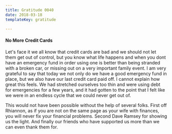 ```yaml
---
title: Gratitude 0040
date: 2018-03-18
templateKey: gratitude

---
```


#### No More Credit Cards

Let's face it we all know that credit cards are bad and we should not let them get out of control, but you know what life happens and when you dont have an emergency fund in order using one is better than being stranded with a broken car, or missing out on a very important family event.  I am very grateful to say that today we not only do we have a good emergency fund in place, but we also have our last credit card paid off.  I cannot explain how great this feels.   We had stretched ourselves too thin and were using debt for emergencies for a few years, and it had gotten to the point that I felt like we were in an endless cycle that we could never get out of.


This would not have been possible without the help of several folks.  First off Rhiannon, as if you are not on the same page as your wife with finances, you will never fix your financial problems.  Second Dave Ramsey for showing us the light. And finally our friends who have supported us more than we can even thank them for.

